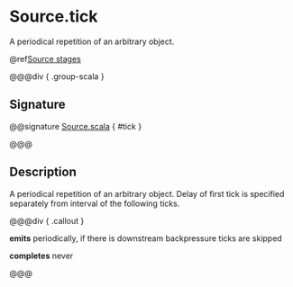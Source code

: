 # Source.tick

A periodical repetition of an arbitrary object.

@ref[Source stages](../index.md#source-stages)

@@@div { .group-scala }

## Signature

@@signature [Source.scala]($akka$/akka-stream/src/main/scala/akka/stream/scaladsl/Source.scala) { #tick }

@@@

## Description

A periodical repetition of an arbitrary object. Delay of first tick is specified
separately from interval of the following ticks.


@@@div { .callout }

**emits** periodically, if there is downstream backpressure ticks are skipped

**completes** never

@@@

